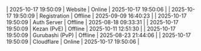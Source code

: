 | 2025-10-17 19:50:09 | Website | Online | 2025-10-17 19:50:06 |
| 2025-10-17 19:50:09 | Registration | Offline | 2025-09-09 16:40:23 |
| 2025-10-17 19:50:09 | Auth Server | Offline | 2025-08-18 09:33:31 |
| 2025-10-17 19:50:09 | Kezan (PvE) | Offline | 2025-10-11 12:51:30 |
| 2025-10-17 19:50:09 | Gurubashi (PvP) | Offline | 2025-08-23 21:44:06 |
| 2025-10-17 19:50:09 | Cloudflare | Online | 2025-10-17 19:50:06 |
